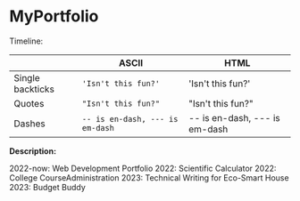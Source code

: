 # MyPortfolio

Timeline:

|                |ASCII                          |HTML                         |
|----------------|-------------------------------|-----------------------------|
|Single backticks|`'Isn't this fun?'`            |'Isn't this fun?'            |
|Quotes          |`"Isn't this fun?"`            |"Isn't this fun?"            |
|Dashes          |`-- is en-dash, --- is em-dash`|-- is en-dash, --- is em-dash|

**Description:** 

2022-now: Web Development Portfolio
2022: Scientific Calculator
2022: College CourseAdministration
2023: Technical Writing for Eco-Smart House
2023: Budget Buddy
